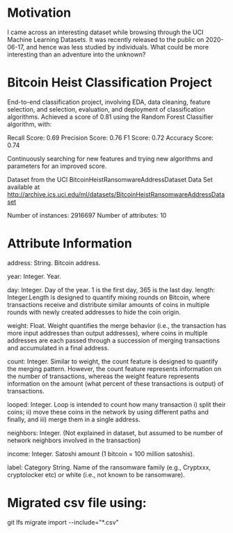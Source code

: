 # Motivation

I came across an interesting dataset while browsing through the UCI Machine Learning Datasets. It was recently released to the public on 2020-06-17, and hence was less studied by individuals. What could be more interesting than an adventure into the unknown?

# Bitcoin Heist Classification Project

End-to-end classification project, involving EDA, data cleaning, feature selection, and selection, evaluation, and deployment of classification algorithms. Achieved a score of 0.81 using the Random Forest Classifier algorithm, with:

Recall Score: 0.69
Precision Score: 0.76
F1 Score: 0.72
Accuracy Score: 0.74

Continuously searching for new features and trying new algorithms and parameters for an improved score. 

Dataset from the UCI BitcoinHeistRansomwareAddressDataset Data Set available at http://archive.ics.uci.edu/ml/datasets/BitcoinHeistRansomwareAddressDataset

Number of instances: 2916697
Number of attributes: 10

# Attribute Information

address: String. Bitcoin address.

year: Integer. Year.

day: Integer. Day of the year. 1 is the first day, 365 is the last day.
length: Integer.Length is designed to quantify mixing rounds on Bitcoin, where transactions receive and distribute similar amounts of coins in multiple rounds with newly created addresses to hide the coin origin.

weight: Float. Weight quantifies the merge behavior (i.e., the transaction has more input addresses than output addresses), where coins in multiple addresses are each passed through a succession of merging transactions and accumulated in a final address.

count: Integer. Similar to weight, the count feature is designed to quantify the merging pattern. However, the count feature represents information on the number of transactions, whereas the weight feature represents information on the amount (what percent of these transactions is output) of transactions.

looped: Integer. Loop is intended to count how many transaction i) split their coins; ii) move these coins in the network by using different paths and finally, and iii) merge them in a single address. 

neighbors: Integer. (Not explained in dataset, but assumed to be number of network neighbors involved in the transaction) 

income: Integer. Satoshi amount (1 bitcoin = 100 million satoshis).

label: Category String. Name of the ransomware family (e.g., Cryptxxx, cryptolocker etc) or white (i.e., not known to be ransomware).

# Migrated csv file using:
 git lfs migrate import --include="*.csv"

